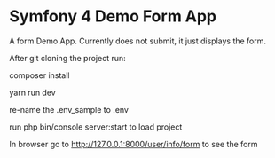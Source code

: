 # Symfony 4 Demo Form App

A form Demo App.  Currently does not submit, it just displays the form.

After git cloning the project run: 

composer install

yarn run dev

re-name the .env_sample to .env

run php bin/console server:start to load project

In browser go to http://127.0.0.1:8000/user/info/form to see the form